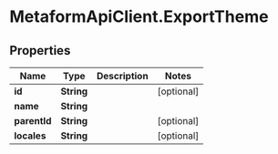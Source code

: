 # MetaformApiClient.ExportTheme

## Properties
Name | Type | Description | Notes
------------ | ------------- | ------------- | -------------
**id** | **String** |  | [optional] 
**name** | **String** |  | 
**parentId** | **String** |  | [optional] 
**locales** | **String** |  | [optional] 


